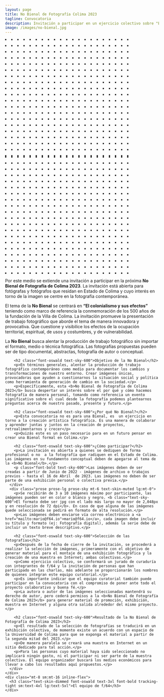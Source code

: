 ```yaml
---
layout: page
title: No Bienal de Fotografía Colima 2023
tagline: Convocatoria
description: Invitación a participar en un ejercicio colectivo sobre "El colonialismo y sus efectos" en referencia a la conmemoración de los 500 años de la fundación de la Villa de Colima.
image: /images/no-bienal.jpg
---
```


<div class="relative">
  <svg class="absolute top-0 right-0 -mt-20 -mr-20 hidden md:block md:[overflow-anchor:none]" width="404" height="384" fill="none" viewBox="0 0 404 384" aria-hidden="true">
    <defs>
      <pattern id="95e8f2de-6d30-4b7e-8159-f791729db21b" x="0" y="0" width="20" height="20" patternUnits="userSpaceOnUse">
        <rect x="0" y="0" width="4" height="4" class="text-gray-200" fill="currentColor" />
      </pattern>
    </defs>
    <rect width="404" height="384" fill="url(#95e8f2de-6d30-4b7e-8159-f791729db21b)" />
  </svg>
  <svg class="absolute bottom-0 left-0 -mb-20 -ml-20 hidden md:block md:[overflow-anchor:none]" width="404" height="384" fill="none" viewBox="0 0 404 384" aria-hidden="true">
    <defs>
      <pattern id="7a00fe67-0343-4a3c-8e81-c145097a3ce0" x="0" y="0" width="20" height="20" patternUnits="userSpaceOnUse">
        <rect x="0" y="0" width="4" height="4" class="text-gray-200" fill="currentColor" />
      </pattern>
    </defs>
    <rect width="404" height="384" fill="url(#7a00fe67-0343-4a3c-8e81-c145097a3ce0)" />
  </svg>
  <div class="relative md:bg-white md:p-6">
    <div class="lg:grid lg:grid-cols-2 lg:gap-6">
      <div class="prose prose-lg prose-sky text-skin-muted lg:max-w-none">
        <p>Por este medio se extiende una invitación a participar en la próxima <b>No Bienal de Fotografía de Colima 2023</b>. La invitación está abierta para fotógrafas y fotógrafos que residan en Estado de Colima y cuyo interés en torno de la imagen se centre en la fotografía contemporánea.</p>
        <p>El tema de la <b>No Bienal</b> se centrará en <b class="text-sky-600">“El colonialismo y sus efectos”</b> teniendo como marco de referencia la conmemoración de los 500 años de la fundación de la Villa de Colima. La invitación promueve la presentación de trabajo fotográfico que aborde el tema de manera innovadora y provocativa. Que cuestione y visibilice los efectos de la ocupación territorial, espiritual, de usos y costumbres, y de vulnerabilidad.</p>
        <p>La <b>No Bienal</b> busca alentar la producción de trabajo fotográfico sin importar el formato, medio o técnica fotográfica. Las fotografías propuestas pueden ser de tipo documental, abstractas, fotografía de autor o conceptual.</p>

        <h2 class="font-oswald text-sky-600">Objetivo de la No Bienal</h2>
        <p>En términos generales, alentar la producción de trabajo fotográfico contemporáneo como medio para documentar los cambios y transformaciones de nuestro entorno. Crear imágenes únicas, provocadoras que ayuden a cuestionarnos la situación social y política como herramienta de generación de cambio en la sociedad.</p>
        <p>Específicamente, esta <b>No Bienal de Fotografía de Colima 2023</b> busca despertar un interés sobre el por qué y cómo hacemos fotografía de manera personal, tomando como referencia un evento significativo sobre el cual desde la fotografía podemos plantearnos preguntas acerca de nuestro pasado, presente y futuro.</p>

        <h2 class="font-oswald text-sky-600">¿Por qué No Bienal?</h2>
        <p>Esta convocatoria no es para una Bienal, es  un ­ejercicio en torno a la creación artística fotográfica. Es una manera de colaborar y aprender juntas y juntos en la creación de proyectos, retroalimentarnos y crecer</p>
        <p>Quizás este es un paso necesario para en un futuro pensar en crear una Bienal formal en Colima.</p>

        <h2 class="font-oswald text-sky-600">¿Cómo participar?</h2>
        <p>La invitación es abierta a quienes se dediquen de forma profesional o no  a la fotografía que radiquen en el Estado de Colima. Las imágenes en su fundamento conceptual deben de apegarse al tema de la <b>No Bienal</b>.</p>
        <p class="font-bold text-sky-600">Las imágenes deben de ser creadas a partir de Junio de 2022 - imágenes de archivo o trabajos previos - hasta el 16 de Abril  de 2023. Las imágenes no deben de ser parte de una exhibición personal o colectiva previa.</p>
      </div>
      <div class="prose prose-lg prose-sky mt-6 text-skin-muted lg:mt-0">
        <p>Se recibirán de 3 a 10 imágenes máximo por participante, las imágenes pueden ser en color o blanco y negro. <b class="text-sky-600">El formato debe ser jpg con el lado más largo no mayor de 2,048px y en resolución de 72 dpi</b>. En caso de que alguna de las imágenes quede seleccionada se pedirá en formato de alta resolución.</p>
        <p>Las imágenes deben enviarse vía correo electrónico a <a href="mailto:mario@f64.io">mario@f64.io</a>, cada imagen debe incluir su título y formato (ej: Fotografía digital), además la serie debe de incluir un texto breve descriptivo.</p>

        <h2 class="font-oswald text-sky-600">Selección de las fotografías</h2>
        <p>Después de la fecha de cierre de la invitación, se procederá a realizar la selección de imágenes, primeramente con el objetivo de generar material para el montaje de una exhibición fotográfica y la creación de una muestra en Internet; ambas colectivas.</p>
        <p>Como ejercicio colectivo, se conformará un jurado de curaduría con integrantes de f/64 y la invitación de personas que han participado en las charlas, más adelante se proporcionarán los nombres de quienes integran este equipo curatorial.</p>
        <p>Es importante indicar que el equipo curatorial también puede participar en la convocatoria con el compromiso de poner ante todo el proyecto colaborativo y buena fé.</p>
        <p>La autora o autor de las imágenes seleccionadas mantendrá su derecho de autor, pero cederá permisos a la <b>No Bienal de Fotografía de Colima 2023</b> para generar material de promoción, exhibición, muestra en Internet y alguna otra salida alrededor del mismo proyecto.</p>

        <h2 class="font-oswald text-sky-600">Resultado de la No Bienal de Fotografía de Colima 2023</h2>
        <p>El resultado de la selección de fotografías se traducirá en un exhibición colectiva, de momento existe un acuerdo con un espacio de la Universidad de Colima para que se exponga el material a partir de la segunda mitad del 2023.</p>
        <p>De manera paralela se creará una muestra en Internet en un sitio dedicado para tal acción.</p>
        <p>Para las personas cuyo material haya sido seleccionado no implicará ningún gasto, ni el participar ni ser parte de la muestra colectiva. El equipo organizador buscará los medios económicos para llevar a cabo los resultados aquí propuestos.</p>
      </div>
    </div>
    <div class="mt-8 sm:mt-16 inline-flex">
      <h3 class="text-skin-dimmed font-oswald text-3xl font-bold tracking-tight sm:text-4xl lg:text-5xl">El equipo de f/64</h3>
    </div>
  </div>
</div>
